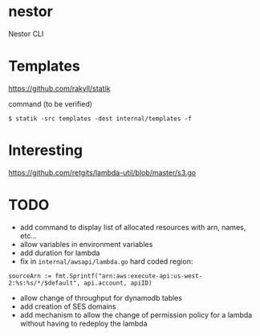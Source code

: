 # nestor
Nestor CLI

# Templates
https://github.com/rakyll/statik

command (to be verified)

```
$ statik -src templates -dest internal/templates -f
```

# Interesting
https://github.com/retgits/lambda-util/blob/master/s3.go

# TODO
- add command to display list of allocated resources with arn, names, etc...
- allow variables in environment variables
- add duration for lambda
- fix in 	`internal/awsapi/lambda.go` hard coded region:
```
sourceArn := fmt.Sprintf("arn:aws:execute-api:us-west-2:%s:%s/*/$default", api.account, apiID)
```
- allow change of throughput for dynamodb tables
- add creation of SES domains
- add mechanism to allow the change of permission policy for a lambda without having to redeploy the lambda
